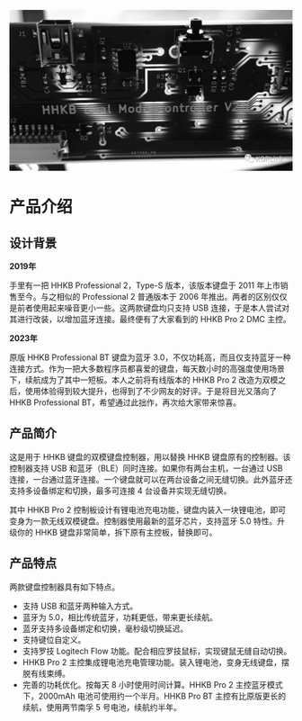 ![HHKB Dual Mode Controller](../images/hhkb_black.jpeg)
# 产品介绍

## 设计背景
**2019年**

手里有一把 HHKB Professional 2，Type-S 版本，该版本键盘于 2011 年上市销售至今。与之相似的 Professional 2 普通版本于 2006 年推出。两者的区别仅仅是前者使用起来噪音更小一些。这两款键盘均只支持 USB 连接，于是本人尝试对其进行改装，以增加蓝牙连接。最终便有了大家看到的 HHKB Pro 2 DMC 主控。

**2023年**

原版 HHKB Professional BT 键盘为蓝牙 3.0，不仅功耗高，而且仅支持蓝牙一种连接方式。作为一把大多数程序员都喜爱的键盘，每天数小时的高强度使用场景下，续航成为了其中一短板。本人之前将有线版本的 HHKB Pro 2 改造为双模之后，使用体验得到较大提升，也得到了不少网友的好评。于是将目光又落向了 HHKB Professional BT，希望通过此拙作，再次给大家带来惊喜。

## 产品简介

这是用于 HHKB 键盘的双模键盘控制器，用以替换 HHKB 键盘原有的控制器。该控制器支持 USB 和蓝牙（BLE）同时连接。如果你有两台主机，一台通过 USB 连接，一台通过蓝牙连接。一个键盘就可以在两台设备之间无缝切换。此外蓝牙还支持多设备绑定和切换，最多可连接 4 台设备并实现无缝切换。

其中 HHKB Pro 2 控制板设计有锂电池充电功能，键盘内装入一块锂电池，即可变身为一款无线双模键盘。控制器使用最新的蓝牙芯片，支持蓝牙 5.0 特性。升级你的 HHKB 键盘非常简单，拆下原有主控板，替换即可。

## 产品特点
两款键盘控制器具有如下特点。
* 支持 USB 和蓝牙两种输入方式。
* 蓝牙为 5.0，相比传统蓝牙，功耗更低，带来更长续航。
* 蓝牙支持多设备绑定和切换，毫秒级切换延迟。
* 支持键位自定义。
* 支持罗技 Logitech Flow 功能。配合相应罗技鼠标，实现键鼠无缝自动切换。
* HHKB Pro 2 主控集成锂电池充电管理功能。装入锂电池，变身无线键盘，摆脱有线束缚。
* 完善的功耗优化。按每天 8 小时使用时间计算。HHKB Pro 2 主控蓝牙模式下，2000mAh 电池可使用约一个半月。HHKB Pro BT 主控有比原版更长的续航，使用两节南孚 5 号电池，续航约半年。
